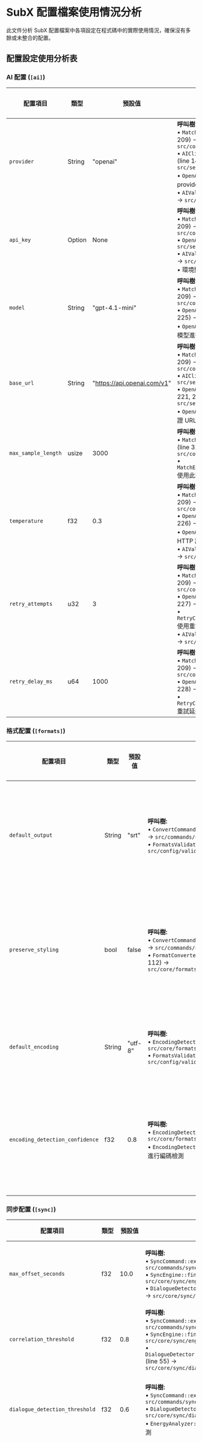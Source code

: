# SubX 配置檔案使用情況分析

此文件分析 SubX 配置檔案中各項設定在程式碼中的實際使用情況，確保沒有多餘或未整合的配置。

## 配置設定使用分析表

### AI 配置 (`[ai]`)

| 配置項目 | 類型 | 預設值 | 實際使用位置 | 使用方式 | 使用的子命令 | 狀態 |
|---------|------|---------|-------------|---------|-------------|------|
| `provider` | String | "openai" | **呼叫樹:**<br>• `MatchCommand::execute()` (line 174, 209) → `src/commands/match_command.rs:174,209`<br>• `AIClientFactory::create_client()` (line 140) → `src/services/ai/factory.rs:140`<br>• `OpenAIClient::from_config()` 根據 provider 建立實例<br>• `AIValidator::validate()` (line 23-31) → `src/config/validator.rs:23-31` | 用於選擇 AI 提供商類型，目前支援 "openai" | `subx-cli match` | ✅ 使用中 |
| `api_key` | Option<String> | None | **呼叫樹:**<br>• `MatchCommand::execute()` (line 174, 209) → `src/commands/match_command.rs:174,209`<br>• `OpenAIClient::from_config()` → `src/services/ai/openai.rs:221-229`<br>• `AIValidator::validate()` (line 34-41) → `src/config/validator.rs:34-41`<br>• 環境變數 OPENAI_API_KEY 載入邏輯 | 用於 OpenAI API 認證，支援從環境變數載入 | `subx-cli match` | ✅ 使用中 |
| `model` | String | "gpt-4.1-mini" | **呼叫樹:**<br>• `MatchCommand::execute()` (line 174, 209) → `src/commands/match_command.rs:174,209`<br>• `OpenAIClient::from_config()` (line 225) → `src/services/ai/openai.rs:225`<br>• `OpenAIClient::chat_completion()` 使用模型進行 HTTP 請求 | 指定使用的 OpenAI 模型，在 HTTP 請求中使用 | `subx-cli match` | ✅ 使用中 |
| `base_url` | String | "https://api.openai.com/v1" | **呼叫樹:**<br>• `MatchCommand::execute()` (line 174, 209) → `src/commands/match_command.rs:174,209`<br>• `AIClientFactory::create_client()` → `src/services/ai/factory.rs:140`<br>• `OpenAIClient::from_config()` (line 221, 229) → `src/services/ai/openai.rs:221,229`<br>• `OpenAIClient::validate_base_url()` 驗證 URL 格式 | 支援自訂 API 端點，完整從配置到實際 HTTP 請求的路徑 | `subx-cli match` | ✅ 使用中 |
| `max_sample_length` | usize | 3000 | **呼叫樹:**<br>• `MatchCommand::execute_with_client()` (line 314) → `src/commands/match_command.rs:314`<br>• `MatchEngine::create_content_preview()` 使用此限制控制傳送給 AI 的內容長度 | 控制傳送給 AI 的內容長度上限 | `subx-cli match` | ✅ 使用中 |
| `temperature` | f32 | 0.3 | **呼叫樹:**<br>• `MatchCommand::execute()` (line 174, 209) → `src/commands/match_command.rs:174,209`<br>• `OpenAIClient::from_config()` (line 226) → `src/services/ai/openai.rs:226`<br>• `OpenAIClient::chat_completion()` 在 HTTP 請求中使用<br>• `AIValidator::validate()` (line 43-49) → `src/config/validator.rs:43-49` | 控制 AI 回應的隨機性，在 HTTP 請求中使用 | `subx-cli match` | ✅ 使用中 |
| `retry_attempts` | u32 | 3 | **呼叫樹:**<br>• `MatchCommand::execute()` (line 174, 209) → `src/commands/match_command.rs:174,209`<br>• `OpenAIClient::from_config()` (line 227) → `src/services/ai/openai.rs:227`<br>• `RetryConfig::make_request_with_retry()` 使用重試邏輯<br>• `AIValidator::validate()` (line 50-55) → `src/config/validator.rs:50-55` | API 請求失敗時的重試次數 | `subx-cli match` | ✅ 使用中 |
| `retry_delay_ms` | u64 | 1000 | **呼叫樹:**<br>• `MatchCommand::execute()` (line 174, 209) → `src/commands/match_command.rs:174,209`<br>• `OpenAIClient::from_config()` (line 228) → `src/services/ai/openai.rs:228`<br>• `RetryConfig::make_request_with_retry()` 重試延遲使用 | API 重試之間的延遲時間 | `subx-cli match` | ✅ 使用中 |

### 格式配置 (`[formats]`)

| 配置項目 | 類型 | 預設值 | 實際使用位置 | 使用方式 | 使用的子命令 | 狀態 |
|---------|------|---------|-------------|---------|-------------|------|
| `default_output` | String | "srt" | **呼叫樹:**<br>• `ConvertCommand::execute()` (line 217, 265) → `src/commands/convert_command.rs:217,265`<br>• `FormatsValidator::validate()` → `src/config/validator.rs` | CLI 轉換命令的預設輸出格式 | `subx-cli convert` | ✅ 使用中 |
| `preserve_styling` | bool | false | **呼叫樹:**<br>• `ConvertCommand::execute()` (line 209, 257) → `src/commands/convert_command.rs:209,257`<br>• `FormatConverter::transform()` (line 68, 82, 112) → `src/core/formats/transformers.rs:68,82,112` | 控制格式轉換時是否保留樣式 | `subx-cli convert` | ✅ 使用中 |
| `default_encoding` | String | "utf-8" | **呼叫樹:**<br>• `EncodingDetector::new()` (line 17, 35) → `src/core/formats/encoding/detector.rs:17,35`<br>• `FormatsValidator::validate()` → `src/config/validator.rs` | 預設檔案編碼設定 | `subx-cli detect-encoding`, `subx-cli convert` | ✅ 使用中 |
| `encoding_detection_confidence` | f32 | 0.8 | **呼叫樹:**<br>• `EncodingDetector::new()` (line 17, 35) → `src/core/formats/encoding/detector.rs:17,35`<br>• `EncodingDetector::detect_file()` 使用此閾值進行編碼檢測 | 編碼自動檢測的信心度閾值 | `subx-cli detect-encoding`, `subx-cli convert` | ✅ 使用中 |

### 同步配置 (`[sync]`)

| 配置項目 | 類型 | 預設值 | 實際使用位置 | 使用方式 | 使用的子命令 | 狀態 |
|---------|------|---------|-------------|---------|-------------|------|
| `max_offset_seconds` | f32 | 10.0 | **呼叫樹:**<br>• `SyncCommand::execute()` (line 278, 313) → `src/commands/sync_command.rs:278,313`<br>• `SyncEngine::find_best_offset()` (line 451) → `src/core/sync/engine.rs:451`<br>• `DialogueDetector::set_max_offset()` (line 73) → `src/core/sync/dialogue/detector.rs:73` | 音訊字幕同步的最大偏移範圍 | `subx-cli sync` | ✅ 使用中 |
| `correlation_threshold` | f32 | 0.8 | **呼叫樹:**<br>• `SyncCommand::execute()` (line 281, 316) → `src/commands/sync_command.rs:281,316`<br>• `SyncEngine::find_best_offset()` (line 468) → `src/core/sync/engine.rs:468`<br>• `DialogueDetector::set_correlation_threshold()` (line 55) → `src/core/sync/dialogue/detector.rs:55` | 音訊相關性分析的閾值 | `subx-cli sync` | ✅ 使用中 |
| `dialogue_detection_threshold` | f32 | 0.6 | **呼叫樹:**<br>• `SyncCommand::execute()` (line 282, 317) → `src/commands/sync_command.rs:282,317`<br>• `DialogueDetector::new()` (line 37, 58, 199) → `src/core/sync/dialogue/detector.rs:37,58,199`<br>• `EnergyAnalyzer::analyze()` 使用閾值進行能量檢測 | 對話片段檢測的音訊能量敏感度閾值 | `subx-cli sync` | ✅ 使用中 |
| `min_dialogue_duration_ms` | u32 | 500 | **呼叫樹:**<br>• `SyncCommand::execute()` (line 283, 318) → `src/commands/sync_command.rs:283,318`<br>• `DialogueDetector::new()` (line 38, 59, 200) → `src/core/sync/dialogue/detector.rs:38,59,200`<br>• `EnergyAnalyzer::filter_short_segments()` 過濾短片段 | 最小對話片段持續時間，用於過濾短於此時間的檢測結果 | `subx-cli sync` | ✅ 使用中 |
| `dialogue_merge_gap_ms` | u32 | 200 | **呼叫樹:**<br>• `DialogueDetector::optimize_segments()` (line 114) → `src/core/sync/dialogue/detector.rs:114`<br>• 用於計算相鄰對話片段是否應該合併的時間間隔閾值 | 對話片段合併間隔，控制相鄰對話合併邏輯 | `subx-cli sync`（透過 DialogueDetector） | ✅ 使用中 |
| `enable_dialogue_detection` | bool | true | **呼叫樹:**<br>• `SyncCommand::execute()` (line 336) → `src/commands/sync_command.rs:336`<br>• `DialogueDetector::detect_dialogue()` (line 87) → `src/core/sync/dialogue/detector.rs:87` | 是否啟用對話檢測功能 | `subx-cli sync` | ✅ 使用中 |
| `audio_sample_rate` | u32 | 44100 | **呼叫樹:**<br>• `DialogueDetector::load_audio()` (line 102, 105) → `src/core/sync/dialogue/detector.rs:102,105`<br>• `AusAdapter::new()` 作為回退採樣率<br>• `AudioAnalyzer::new()` 用於音訊分析初始化 | 音訊處理的目標採樣率，用於對話檢測 | `subx-cli sync`（透過 DialogueDetector） | ✅ 使用中 |
| `auto_detect_sample_rate` | bool | true | **呼叫樹:**<br>• `DialogueDetector::load_audio()` (line 101-105) → `src/core/sync/dialogue/detector.rs:101-105`<br>• `AusAdapter::read_audio_file()` 檢測音訊檔案採樣率<br>• 失敗時回退到配置值 | 自動檢測音訊採樣率，失敗時回退到配置值 | `subx-cli sync` | ✅ 使用中 |

### 一般配置 (`[general]`)

| 配置項目 | 類型 | 預設值 | 實際使用位置 | 使用方式 | 使用的子命令 | 狀態 |
|---------|------|---------|-------------|---------|-------------|------|
| `backup_enabled` | bool | false | **呼叫樹:**<br>• `MatchCommand::execute_with_client()` (line 317) → `src/commands/match_command.rs:317`<br>• `MatchEngine::apply_operations()` 控制是否自動備份<br>• `ServiceFactory::create_match_engine()` (line 83) → `src/core/factory.rs:83` | 檔案匹配時是否自動備份，支援環境變數 SUBX_BACKUP_ENABLED | `subx-cli match` | ✅ 使用中 |
| `max_concurrent_jobs` | usize | 4 | **呼叫樹:**<br>• `ParallelConfig::from_app_config()` (line 82) → `src/core/parallel/config.rs:82`<br>• `TaskScheduler::new()` (line 93, 127) → `src/core/parallel/scheduler.rs:93,127`<br>• 並行處理模式使用 | 並行任務調度器的最大並發數，控制同時執行的工作執行緒數量 | `subx-cli match`（並行處理模式） | ✅ 使用中 |
| `task_timeout_seconds` | u64 | 300 | **呼叫樹:**<br>• `TaskScheduler::new()` (line 98, 131) → `src/core/parallel/scheduler.rs:98,131`<br>• 設定並行任務的執行逾時時間 | 任務執行逾時設定，用於並行處理調度器的任務執行時間上限 | `subx-cli match`（並行處理模式） | ✅ 使用中 |
| `enable_progress_bar` | bool | true | **呼叫樹:**<br>• `execute_parallel_match()` (line 482) → `src/commands/match_command.rs:482`<br>• 控制是否顯示進度條 UI | 是否顯示進度條，控制並行處理的 UI 顯示 | `subx-cli match`（並行處理模式） | ✅ 使用中 |
| `worker_idle_timeout_seconds` | u64 | 60 | **呼叫樹:**<br>• `TaskScheduler::new()` (line 98, 131) → `src/core/parallel/scheduler.rs:98,131`<br>• 設定工作執行緒的閒置逾時時間 | 工作執行緒閒置逾時，用於並行處理調度器的閒置工作執行緒回收 | `subx-cli match`（並行處理模式） | ✅ 使用中 |
| `temp_dir` | Option<PathBuf> | None | 無實際使用 | 處理用的暫存目錄（未實作） | 無 | ⚠️ 已定義但未使用 |
| `log_level` | String | "info" | 無實際使用，僅出現在範例和文檔中 | 應用程式輸出的日誌層級（未實作） | 無 | ⚠️ 已定義但未使用 |
| `cache_dir` | Option<PathBuf> | None | 無實際使用 | 存儲處理數據的快取目錄（未實作） | 無 | ⚠️ 已定義但未使用 |

### 並行處理配置 (`[parallel]`)

| 配置項目 | 類型 | 預設值 | 實際使用位置 | 使用方式 | 使用的子命令 | 狀態 |
|---------|------|---------|-------------|---------|-------------|------|
| `max_workers` | usize | num_cpus::get() | **呼叫樹:**<br>• `ParallelValidator::validate()` → `src/config/validator.rs`<br>• 控制工作執行緒池的最大執行緒數量 | 並行工作執行緒池的最大執行緒數量 | `subx-cli match`（並行處理模式） | ✅ 使用中 |
| `task_queue_size` | usize | 1000 | **呼叫樹:**<br>• `ParallelConfig::from_app_config()` (line 83) → `src/core/parallel/config.rs:83`<br>• `TaskScheduler::submit_task()` (line 296) → `src/core/parallel/scheduler.rs:296`<br>• 用於控制任務佇列最大長度 | 任務佇列大小限制，控制記憶體使用和佇列溢出策略 | `subx-cli match`（並行處理模式） | ✅ 使用中 |
| `enable_task_priorities` | bool | false | **呼叫樹:**<br>• `ParallelConfig::from_app_config()` (line 84) → `src/core/parallel/config.rs:84`<br>• `TaskScheduler::start_scheduler_loop()` (line 192) → `src/core/parallel/scheduler.rs:192`<br>• 控制優先級排序邏輯 | 啟用任務優先級排程，影響任務執行順序和佇列插入位置 | `subx-cli match`（並行處理模式） | ✅ 使用中 |
| `auto_balance_workers` | bool | true | **呼叫樹:**<br>• `ParallelConfig::from_app_config()` (line 85) → `src/core/parallel/config.rs:85`<br>• `TaskScheduler::new()` (line 105, 138) → `src/core/parallel/scheduler.rs:105,138`<br>• 決定是否啟用 LoadBalancer | 自動平衡工作負載，啟用負載平衡器來分配任務 | `subx-cli match`（並行處理模式） | ✅ 使用中 |
| `overflow_strategy` | OverflowStrategy | Block | **呼叫樹:**<br>• `ParallelConfig::from_app_config()` (line 86) → `src/core/parallel/config.rs:86`<br>• `TaskScheduler::submit_task()` 和 `submit_prioritized_task()` 使用<br>• 控制佇列滿時的處理策略（block/drop/expand） | 任務佇列溢出策略，處理佇列滿時的行為（阻塞、丟棄任務或擴展工作執行緒） | `subx-cli match`（並行處理模式） | ✅ 使用中 |
| `chunk_size` | usize | 1000 | 無實際使用 | 平行處理的區塊大小（未實作） | 無 | ⚠️ 已定義但未使用 |
| `enable_work_stealing` | bool | true | 無實際使用 | 是否啟用工作竊取（未實作） | 無 | ⚠️ 已定義但未使用 |

## 狀態說明

- ✅ **使用中**: 配置項目已完全整合並在程式碼中實際使用
- ⚠️ **已定義但未使用**: 配置項目已定義並可設定，但核心功能未實作或未讀取此設定

## 總結

### 完全整合的配置 (29 項) - 含詳細呼叫樹
- **AI 配置**: 8/8 項已使用，包含完整的從配置載入到實際 API 呼叫的路徑，包括 provider 選擇和自訂 base_url
- **格式配置**: 4/4 項已使用，包含編碼檢測、格式轉換流程
- **同步配置**: 8/8 項已使用，主要在 SyncCommand 和相關引擎中使用，包含音訊處理、對話檢測和自動採樣率檢測
- **一般配置**: 5/8 項已使用，包含備份、並行任務調度、進度條顯示和逾時設定
- **並行處理配置**: 5/7 項已使用（task_queue_size, enable_task_priorities, auto_balance_workers, overflow_strategy, max_workers）

### 已定義但未使用的配置 (6 項)
- **一般配置**: temp_dir, log_level, cache_dir - 這些配置項目已定義但在實際程式碼中未使用
- **並行配置**: chunk_size, enable_work_stealing - 這些配置項目已定義但功能未實作

**最後更新**: 2025-06-13 - 基於實際程式碼使用情況完成配置分析

## 配置一致性問題

### ⚠️ get_config_value 方法支援不完整

目前 `ProductionConfigService::get_config_value()` 方法只支援有限的配置鍵，但實際程式碼中使用了更多配置項目：

**get_config_value 支援的配置鍵 (16 項)**：
- AI: provider, model, api_key, base_url, temperature (缺少: max_sample_length, retry_attempts, retry_delay_ms)
- 格式: default_output, default_encoding, preserve_styling (缺少: encoding_detection_confidence)
- 同步: max_offset_seconds, correlation_threshold, audio_sample_rate (缺少: 5 項對話檢測相關配置)
- 一般: backup_enabled, max_concurrent_jobs, log_level (缺少: 5 項並行處理相關配置)
- 並行: max_workers, chunk_size (缺少: 5 項高級並行配置)

**建議修復**：
1. 擴展 `get_config_value` 方法以支援所有實際使用的配置項目
2. 或者移除未使用的配置項目以保持一致性
3. 確保 `config set` 命令能夠設定所有實際使用的配置項目
